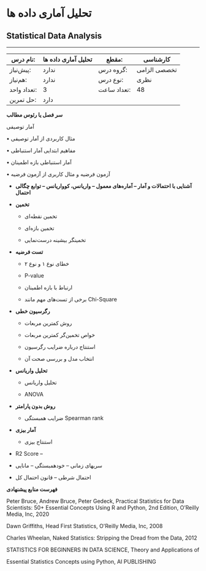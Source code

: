 # تحلیل آماری داده ها
## Statistical Data Analysis
_______________________________________________________________________________
| نام درس:    | تحلیل آماری داده ها | مقطع:       | کارشناسی     |
| ----------- | ------------------- | ----------- | ------------ |
| پیش‌نیاز:   | ندارد               | گروه درس:   | تخصصی الزامی |
| هم‌نیاز:    | ندارد               | نوع درس:    | نظری         |
| تعداد واحد: | 3                   | تعداد ساعت: | 48           |
| حل تمرین:   |  دارد               |             |              |

**سر فصل یا رئوس مطالب**

آمار توصیفی

• مثال کاربردی از آمار توصیفی

• مفاهیم ابتدایی آمار استنباطی

• آمار استنباطی بازه اطمینان

• آزمون فرضیه و مثال کاربری از آزمون فرضیه

- **آشنایی با احتمالات و آمار – آماره‌های معمول – واریانس، کوواریانس – توابع چگالی احتمال**

- **تخمین**

  - تخمین نقطه‌ای

  - تخمین بازه‌ای

  - تخمینگر بیشینه درست‌نمایی

- **تست فرضیه**

  - خطای نوع ۱ و نوع ۲

  - P-value

  - ارتباط با بازه اطمینان

  - برخی از تست‌های مهم مانند Chi-Square

- **رگرسیون خطی**

  - روش کمترین مربعات

  - خواص تخمین‌گر کمترین مربعات

  - استنتاج درباره ضرایب رگرسیون

  - انتخاب مدل و بررسی صحت آن

- **تحلیل واریانس**

  - تحلیل واریانس

  - ANOVA

- **روش بدون پارامتر**

  - ضرایب همبستگی Spearman rank

- **آمار بیزی**

  - استنتاج بیزی

- R2 Score – 

- سریهای زمانی – خودهمبستگی – مانایی

- احتمال شرطی – قانون احتمال کل

**فهرست منابع پیشنهادی**

Peter Bruce, Andrew Bruce, Peter Gedeck, Practical Statistics for Data Scientists: 50+ Essential Concepts Using R and Python, 2nd Edition, O’Reilly Media, Inc, 2020

Dawn Griffiths, Head First Statistics, O'Reilly Media, Inc, 2008

Charles Wheelan, Naked Statistics: Stripping the Dread from the Data, 2012

STATISTICS FOR BEGINNERS IN DATA SCIENCE, Theory and Applications of

Essential Statistics Concepts using Python, AI PUBLISHING
